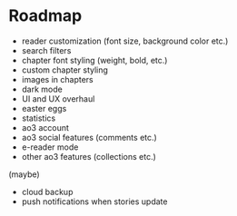 # Roadmap

- reader customization (font size, background color etc.)
- search filters
- chapter font styling (weight, bold, etc.)
- custom chapter styling
- images in chapters
- dark mode
- UI and UX overhaul
- easter eggs
- statistics
- ao3 account
- ao3 social features (comments etc.)
- e-reader mode
- other ao3 features (collections etc.)

(maybe)

- cloud backup
- push notifications when stories update
